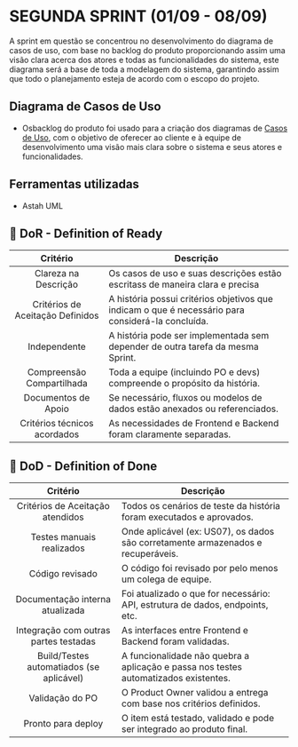 # SEGUNDA SPRINT (01/09 - 08/09)

A sprint em questão se concentrou no desenvolvimento do diagrama de casos de uso, com base no backlog do produto proporcionando assim uma visão clara acerca dos atores e todas as funcionalidades do sistema, este diagrama será a base de toda a modelagem do sistema, garantindo assim que todo o planejamento esteja de acordo com o escopo do projeto. 


## Diagrama de Casos de Uso 
<a id = "modelagem"></a>
* Osbacklog do produto foi usado para a criação dos diagramas de [Casos de Uso](https://github.com/ChristianFernandesLemos/InterFix/blob/main/Diagramas/InterFix%20diagramas%20atualizado.asta), com o objetivo de oferecer ao cliente e à equipe de desenvolvimento uma visão mais clara sobre o sistema e seus atores e funcionalidades.

## Ferramentas utilizadas  
<a id = "ferramentas"></a>
* Astah UML

## 🏅 DoR - Definition of Ready <a id="dor"></a>

|             Critério             | Descrição                                                                                         |
| :------------------------------: | ------------------------------------------------------------------------------------------------- |
|       Clareza na Descrição       | Os casos de uso e suas descrições estão escritass de maneira clara e precisa            |
| Critérios de Aceitação Definidos | A história possui critérios objetivos que indicam o que é necessário para considerá-la concluída. |
|           Independente           | A história pode ser implementada sem depender de outra tarefa da mesma Sprint.                    |
|    Compreensão Compartilhada     | Toda a equipe (incluindo PO e devs) compreende o propósito da história.                           |
|       Documentos de Apoio        | Se necessário, fluxos ou modelos de dados estão anexados ou referenciados.               |
|   Critérios técnicos acordados   | As necessidades de Frontend e Backend foram claramente separadas.              |

## 🏅 DoD - Definition of Done <a id="dod"></a>

|                 Critério                 | Descrição                                                                            |
| :--------------------------------------: | ------------------------------------------------------------------------------------ |
|     Critérios de Aceitação atendidos     | Todos os cenários de teste da história foram executados e aprovados.                 |
|        Testes manuais realizados         | Onde aplicável (ex: US07), os dados são corretamente armazenados e recuperáveis.     |
|             Código revisado              | O código foi revisado por pelo menos um colega de equipe.                            |
|     Documentação interna atualizada      | Foi atualizado o que for necessário: API, estrutura de dados, endpoints, etc.        |
|  Integração com outras partes testadas   | As interfaces entre Frontend e Backend foram validadas.                              |
| Build/Testes automatiados (se aplicável) | A funcionalidade não quebra a aplicação e passa nos testes automatizados existentes. |
|             Validação do PO              | O Product Owner validou a entrega com base nos critérios definidos.                  |
|            Pronto para deploy            | O item está testado, validado e pode ser integrado ao produto final.                 |
